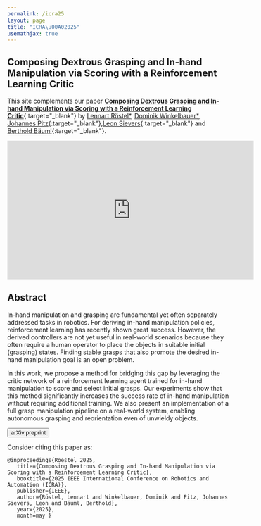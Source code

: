```yaml
---
permalink: /icra25
layout: page
title: "ICRA\u00A02025"
usemathjax: true
---
```

## Composing Dextrous Grasping and In-hand Manipulation via Scoring with a Reinforcement Learning Critic

This site complements our paper [**Composing Dextrous Grasping and In-hand Manipulation via Scoring with a Reinforcement Learning Critic**](https://arxiv.org/abs/2505.13253){:target="_blank"} by
[Lennart Röstel\*](https://scholar.google.com/citations?user=BPUd5h0AAAAJ&hl=en&oi=sra), [Dominik Winkelbauer\*](https://scholar.google.com/citations?user=kduGd8wAAAAJ), [Johannes Pitz](https://www.linkedin.com/in/johannes-pitz/){:target="_blank"},[Leon Sievers](https://www.linkedin.com/in/leon-sievers/){:target="_blank"} and [Berthold Bäuml](https://scholar.google.com/citations?hl=en&user=fjvpDsEAAAAJ){:target="_blank"}.

<p align="center">
<iframe width="560" height="315" src="https://www.youtube.com/embed/L4dlVvxJLJU?si=sf2NZCbvFBZ4Up6C" title="YouTube video player" frameborder="0" allow="accelerometer; autoplay; clipboard-write; encrypted-media; gyroscope; picture-in-picture; web-share" referrerpolicy="strict-origin-when-cross-origin" allowfullscreen></iframe>
</p>


## Abstract

In-hand manipulation and grasping are fundamental yet often separately addressed tasks in robotics.
 For deriving in-hand manipulation policies, reinforcement learning has recently shown great success. 
 However, the derived controllers are not yet useful in real-world scenarios because they often require a human operator to place the objects in suitable initial (grasping) states.
 Finding stable grasps that also promote the desired in-hand manipulation goal is an open problem.
 
 In this work, we propose a method for bridging this gap by leveraging the critic network of a reinforcement learning agent trained for in-hand manipulation to score and select initial grasps.
 Our experiments show that this method significantly increases the success rate of in-hand manipulation without requiring additional training.
 We also present an implementation of a full grasp manipulation pipeline on a real-world system, enabling autonomous grasping and reorientation even of unwieldy objects.

<button onclick="window.location.href='https://arxiv.org/abs/2505.13253';">arXiv preprint</button>

Consider citing this paper as:

    @inproceedings{Roestel_2025,
       title={Composing Dextrous Grasping and In-hand Manipulation via Scoring with a Reinforcement Learning Critic},
       booktitle={2025 IEEE International Conference on Robotics and Automation (ICRA)},
       publisher={IEEE},
       author={Röstel, Lennart and Winkelbauer, Dominik and Pitz, Johannes Sievers, Leon and Bäuml, Berthold},
       year={2025},
       month=may }
